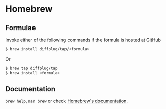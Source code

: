 # Homebrew

## Formulae
Invoke either of the following commands if the formula is hosted at GitHub

```sh
$ brew install diffplug/tap/<formula>
```

Or

```sh
$ brew tap diffplug/tap
$ brew install <formula>
```

## Documentation
`brew help`, `man brew` or check [Homebrew's documentation](https://docs.brew.sh).
